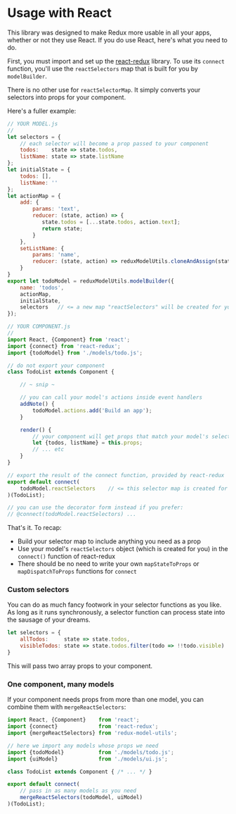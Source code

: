 
# Usage with React

This library was designed to make Redux more usable in all your apps, whether or
not they use React. If you do use React, here's what you need to do.

First, you must import and set up the [react-redux](https://github.com/rackt/react-redux/)
library. To use its `connect` function, you'll use the `reactSelectors` map that is
built for you by `modelBuilder`.

There is no other use for `reactSelectorMap`. It simply converts your selectors
into props for your component.

Here's a fuller example:

```javascript
// YOUR MODEL.js
//
let selectors = {
    // each selector will become a prop passed to your component
    todos:    state => state.todos,
    listName: state => state.listName
};
let initialState = {
    todos: [],
    listName: ''
};
let actionMap = {
    add: {
        params: 'text',
        reducer: (state, action) => {
           state.todos = [...state.todos, action.text];
           return state;
        }
    },
    setListName: {
        params: 'name',
        reducer: (state, action) => reduxModelUtils.cloneAndAssign(state, selectors.listName, params.name)
    }
}
export let todoModel = reduxModelUtils.modelBuilder({
    name: 'todos',
    actionMap,
    initialState,
    selectors   // <= a new map "reactSelectors" will be created for you
});
```
```javascript
// YOUR COMPONENT.js
//
import React, {Component} from 'react';
import {connect} from 'react-redux';
import {todoModel} from './models/todo.js';

// do not export your component
class TodoList extends Component {

    // ~ snip ~

    // you can call your model's actions inside event handlers
    addNote() {
        todoModel.actions.add('Build an app');
    }

    render() {
        // your component will get props that match your model's selectors
        let {todos, listName} = this.props;
        // ... etc
    }
}

// export the result of the connect function, provided by react-redux
export default connect(
    todoModel.reactSelectors    // <= this selector map is created for you
)(TodoList);

// you can use the decorator form instead if you prefer:
// @connect(todoModel.reactSelectors) ...
```

That's it. To recap:

* Build your selector map to include anything you need as a prop
* Use your model's `reactSelectors` object (which is created for you) in the `connect()` function of react-redux
* There should be no need to write your own `mapStateToProps` or `mapDispatchToProps` functions for `connect`

### Custom selectors

You can do as much fancy footwork in your selector functions as you like.
As long as it runs synchronously, a selector function can process state
into the sausage of your dreams.

```javascript
let selectors = {
    allTodos:     state => state.todos,
    visibleTodos: state => state.todos.filter(todo => !!todo.visible)
}
```

This will pass two array props to your component.

### One component, many models

If your component needs props from more than one model, you can combine them with
`mergeReactSelectors`:

```javascript
import React, {Component}    from 'react';
import {connect}             from 'react-redux';
import {mergeReactSelectors} from 'redux-model-utils';

// here we import any models whose props we need
import {todoModel}           from './models/todo.js';
import {uiModel}             from './models/ui.js';

class TodoList extends Component { /* ... */ }

export default connect(
    // pass in as many models as you need
    mergeReactSelectors(todoModel, uiModel)
)(TodoList);
```